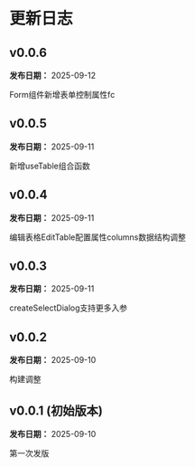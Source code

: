 # 更新日志

## v0.0.6

**发布日期：** 2025-09-12

Form组件新增表单控制属性fc

## v0.0.5

**发布日期：** 2025-09-11

新增useTable组合函数

## v0.0.4

**发布日期：** 2025-09-11

编辑表格EditTable配置属性columns数据结构调整

## v0.0.3

**发布日期：** 2025-09-11

createSelectDialog支持更多入参

## v0.0.2

**发布日期：** 2025-09-10

构建调整

## v0.0.1 (初始版本)

**发布日期：** 2025-09-10

第一次发版
